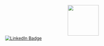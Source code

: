 <div id="header" align="center">
  <img src="https://media.giphy.com/media/fHlLUBCzHqnXMFRkNl/giphy.gif" width="100"/>
</div>



<div id="badges">
  <a href="https://www.linkedin.com/in/taylor-kern-3648ab249/)">
    <img src="https://img.shields.io/badge/LinkedIn-blue?style=for-the-badge&logo=linkedin&logoColor=white" alt="LinkedIn Badge"/>
  </a>
